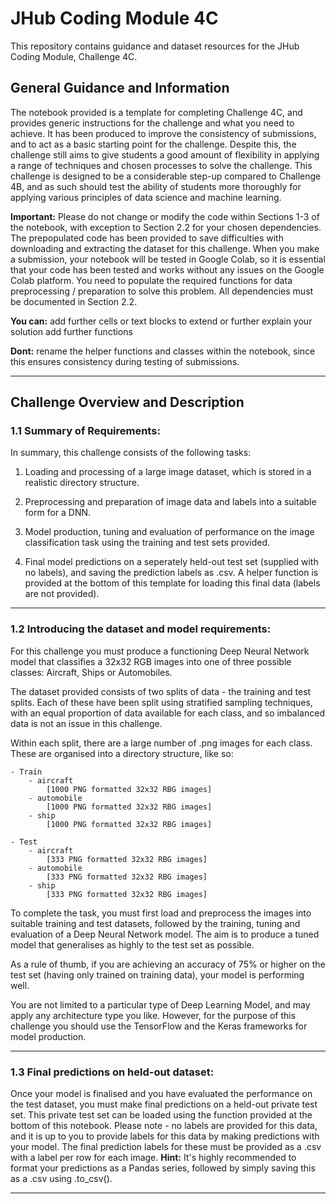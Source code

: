 # JHub Coding Module 4C

This repository contains guidance and dataset resources for the JHub Coding Module, Challenge 4C.

## General Guidance and Information

The notebook provided is a template for completing Challenge 4C, and provides generic instructions for the challenge and what you need to achieve. It has been produced to improve the consistency of submissions, and to act as a basic starting point for the challenge. Despite this, the challenge still aims to give students a good amount of flexibility in applying a range of techniques and chosen processes to solve the challenge. This challenge is designed to be a considerable step-up compared to Challenge 4B, and as such should test the ability of students more thoroughly for applying various principles of data science and machine learning.

**Important:** Please do not change or modify the code within Sections 1-3 of the notebook, with exception to Section 2.2 for your chosen dependencies. The prepopulated code has been provided to save difficulties with downloading and extracting the dataset for this challenge. When you make a submission, your notebook will be tested in Google Colab, so it is essential that your code has been tested and works without any issues on the Google Colab platform. You need to populate the required functions for data preprocessing / preparation to solve this problem. All dependencies must be documented in Section 2.2.

**You can:** add further cells or text blocks to extend or further explain your solution add further functions

**Dont:** rename the helper functions and classes within the notebook, since this ensures consistency during testing of submissions.

---

## Challenge Overview and Description

### **1.1 Summary of Requirements:**

In summary, this challenge consists of the following tasks:

1. Loading and processing of a large image dataset, which is stored in a realistic directory structure.

2. Preprocessing and preparation of image data and labels into a suitable form for a DNN.

3. Model production, tuning and evaluation of performance on the image classification task using the training and test sets provided.

4. Final model predictions on a seperately held-out test set (supplied with no labels), and saving the prediction labels as .csv. A helper function is provided at the bottom of this template for loading this final data (labels are not provided).

---

### **1.2 Introducing the dataset and model requirements:**

For this challenge you must produce a functioning Deep Neural Network model that classifies a 32x32 RGB images into one of three possible classes: Aircraft, Ships or Automobiles. 

The dataset provided consists of two splits of data - the training and test splits. Each of these have been split using stratified sampling techniques, with an equal proportion of data available for each class, and so imbalanced data is not an issue in this challenge. 

Within each split, there are a large number of .png images for each class. These are organised into a directory structure, like so:

    - Train
        - aircraft 
            [1000 PNG formatted 32x32 RBG images]
        - automobile
            [1000 PNG formatted 32x32 RBG images]
        - ship
            [1000 PNG formatted 32x32 RBG images]
        
    - Test
        - aircraft
            [333 PNG formatted 32x32 RBG images]
        - automobile
            [333 PNG formatted 32x32 RBG images]
        - ship
            [333 PNG formatted 32x32 RBG images]
            

To complete the task, you must first load and preprocess the images into suitable training and test datasets, followed by the training, tuning and evaluation of a Deep Neural Network model. The aim is to produce a tuned model that generalises as highly to the test set as possible. 

As a rule of thumb, if you are achieving an accuracy of 75% or higher on the test set (having only trained on training data), your model is performing well.

You are not limited to a particular type of Deep Learning Model, and may apply any architecture type you like. However, for the purpose of this challenge you should use the TensorFlow and the Keras frameworks for model production.

---
### **1.3 Final predictions on held-out dataset:**

Once your model is finalised and you have evaluated the performance on the test dataset, you must make final predictions on a held-out private test set. This private test set can be loaded using the function provided at the bottom of this notebook. Please note - no labels are provided for this data, and it is up to you to provide labels for this data by making predictions with your model. The final prediction labels for these must be provided as a .csv with a label per row for each image. **Hint:** It's highly recommended to format your predictions as a Pandas series, followed by simply saving this as a .csv using .to_csv().

---